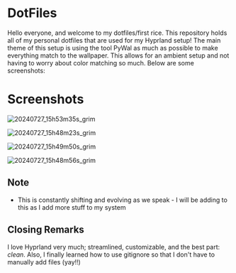 # DotFiles

Hello everyone, and welcome to my dotfiles/first rice.  This repository holds all of my personal dotfiles that are used for my Hyprland
setup! The main theme of this setup is using the tool PyWal as much as possible to make everything match to the wallpaper. 
This allows for an ambient setup and not having to worry about color matching so much.  Below are some screenshots:



# Screenshots

![20240727_15h53m35s_grim](https://github.com/user-attachments/assets/fd9974f6-5d12-4632-af5f-8580fdaa2d79)

![20240727_15h48m23s_grim](https://github.com/user-attachments/assets/0409163b-b9f0-49ef-b61e-e43837699955)

![20240727_15h49m50s_grim](https://github.com/user-attachments/assets/7d33d424-fca9-41c3-be52-ee1b4ca74986)

![20240727_15h48m56s_grim](https://github.com/user-attachments/assets/6f31e69a-00af-416d-941d-516745ab79a5)

## Note
- This is constantly shifting and evolving as we speak - I will be adding to this as I add more stuff to my system


## Closing Remarks
I love Hyprland very much; streamlined, customizable, and the best part: _clean_.  Also, I finally learned how to use gitignore so that I don't have to manually add files (yay!!)
